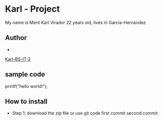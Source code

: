 # Karl - Project
My name is Merit Karl Virador 22 years old, lives in Garcia-Hernandez
## Author
*
[Karl-BS-IT-2](https://github.com/Karl-BS-IT-2)
## sample code
printf("hello world!");
## How to install
- Step 1: download the zip file or use git code
first commit 
second commit